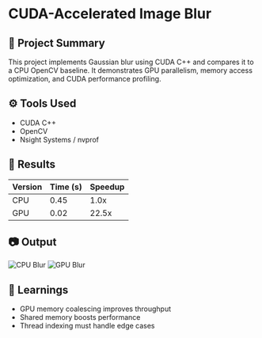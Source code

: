 # CUDA-Accelerated Image Blur

## 🚀 Project Summary
This project implements Gaussian blur using CUDA C++ and compares it to a CPU OpenCV baseline. It demonstrates GPU parallelism, memory access optimization, and CUDA performance profiling.

## ⚙️ Tools Used
- CUDA C++
- OpenCV
- Nsight Systems / nvprof

## 🧪 Results
| Version | Time (s) | Speedup |
|---------|----------|---------|
| CPU     | 0.45     | 1.0x    |
| GPU     | 0.02     | 22.5x   |

## 📷 Output
![CPU Blur](images/output_cpu.jpg)
![GPU Blur](images/output_cuda.jpg)

## 🧠 Learnings
- GPU memory coalescing improves throughput
- Shared memory boosts performance
- Thread indexing must handle edge cases
